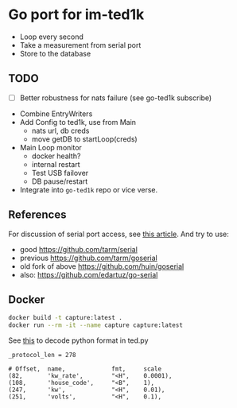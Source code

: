 # Go port for im-ted1k

- Loop every second
- Take a measurement from serial port
- Store to the database

## TODO

- [ ] Better robustness for nats failure (see go-ted1k subscribe)
- Combine EntryWriters
- Add Config to ted1k, use from Main
  - nats url, db creds
  - move getDB to startLoop(creds)
- Main Loop monitor
  - docker health?
  - internal restart
  - Test USB failover
  - DB pause/restart
- Integrate into `go-ted1k` repo or vice verse.

## References

For discussion of serial port access, see [this article](http://reprage.com/post/using-golang-to-connect-raspberrypi-and-arduino/).
And try to use:

- good <https://github.com/tarm/serial>
- previous <https://github.com/tarm/goserial>
- old fork of above <https://github.com/huin/goserial>
- also: <https://github.com/edartuz/go-serial>

## Docker

```bash
docker build -t capture:latest .
docker run --rm -it --name capture capture:latest
```

See [this](https://docs.python.org/2/library/struct.html) to decode python format in ted.py

```text
_protocol_len = 278

# Offset,  name,             fmt,     scale
(82,       'kw_rate',        "<H",    0.0001),
(108,      'house_code',     "<B",    1),
(247,      'kw',             "<H",    0.01),
(251,      'volts',          "<H",    0.1),
```
